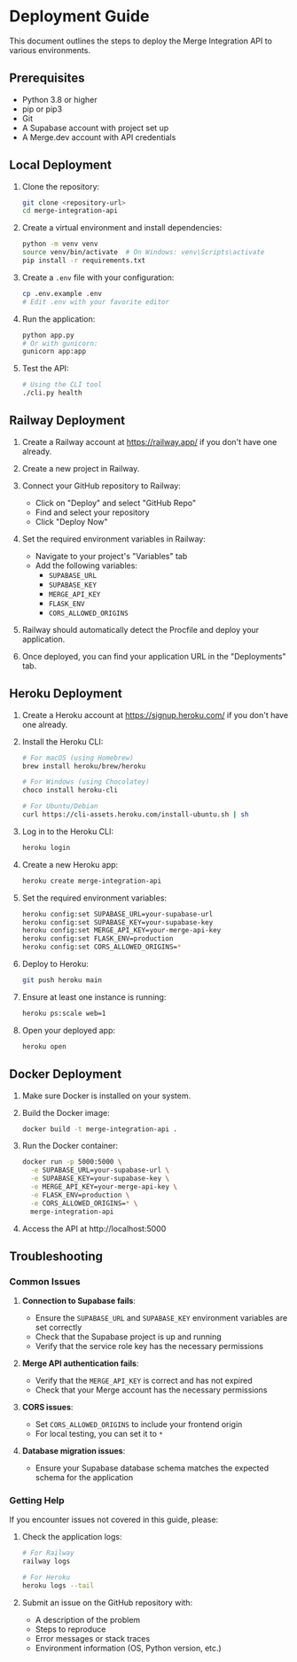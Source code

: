 # Deployment Guide

This document outlines the steps to deploy the Merge Integration API to various environments.

## Prerequisites

- Python 3.8 or higher
- pip or pip3
- Git
- A Supabase account with project set up
- A Merge.dev account with API credentials

## Local Deployment

1. Clone the repository:
   ```bash
   git clone <repository-url>
   cd merge-integration-api
   ```

2. Create a virtual environment and install dependencies:
   ```bash
   python -m venv venv
   source venv/bin/activate  # On Windows: venv\Scripts\activate
   pip install -r requirements.txt
   ```

3. Create a `.env` file with your configuration:
   ```bash
   cp .env.example .env
   # Edit .env with your favorite editor
   ```

4. Run the application:
   ```bash
   python app.py
   # Or with gunicorn:
   gunicorn app:app
   ```

5. Test the API:
   ```bash
   # Using the CLI tool
   ./cli.py health
   ```

## Railway Deployment

1. Create a Railway account at https://railway.app/ if you don't have one already.

2. Create a new project in Railway.

3. Connect your GitHub repository to Railway:
   - Click on "Deploy" and select "GitHub Repo"
   - Find and select your repository
   - Click "Deploy Now"

4. Set the required environment variables in Railway:
   - Navigate to your project's "Variables" tab
   - Add the following variables:
     - `SUPABASE_URL`
     - `SUPABASE_KEY`
     - `MERGE_API_KEY`
     - `FLASK_ENV`
     - `CORS_ALLOWED_ORIGINS`

5. Railway should automatically detect the Procfile and deploy your application.

6. Once deployed, you can find your application URL in the "Deployments" tab.

## Heroku Deployment

1. Create a Heroku account at https://signup.heroku.com/ if you don't have one already.

2. Install the Heroku CLI:
   ```bash
   # For macOS (using Homebrew)
   brew install heroku/brew/heroku

   # For Windows (using Chocolatey)
   choco install heroku-cli

   # For Ubuntu/Debian
   curl https://cli-assets.heroku.com/install-ubuntu.sh | sh
   ```

3. Log in to the Heroku CLI:
   ```bash
   heroku login
   ```

4. Create a new Heroku app:
   ```bash
   heroku create merge-integration-api
   ```

5. Set the required environment variables:
   ```bash
   heroku config:set SUPABASE_URL=your-supabase-url
   heroku config:set SUPABASE_KEY=your-supabase-key
   heroku config:set MERGE_API_KEY=your-merge-api-key
   heroku config:set FLASK_ENV=production
   heroku config:set CORS_ALLOWED_ORIGINS=*
   ```

6. Deploy to Heroku:
   ```bash
   git push heroku main
   ```

7. Ensure at least one instance is running:
   ```bash
   heroku ps:scale web=1
   ```

8. Open your deployed app:
   ```bash
   heroku open
   ```

## Docker Deployment

1. Make sure Docker is installed on your system.

2. Build the Docker image:
   ```bash
   docker build -t merge-integration-api .
   ```

3. Run the Docker container:
   ```bash
   docker run -p 5000:5000 \
     -e SUPABASE_URL=your-supabase-url \
     -e SUPABASE_KEY=your-supabase-key \
     -e MERGE_API_KEY=your-merge-api-key \
     -e FLASK_ENV=production \
     -e CORS_ALLOWED_ORIGINS=* \
     merge-integration-api
   ```

4. Access the API at http://localhost:5000

## Troubleshooting

### Common Issues

1. **Connection to Supabase fails**:
   - Ensure the `SUPABASE_URL` and `SUPABASE_KEY` environment variables are set correctly
   - Check that the Supabase project is up and running
   - Verify that the service role key has the necessary permissions

2. **Merge API authentication fails**:
   - Verify that the `MERGE_API_KEY` is correct and has not expired
   - Check that your Merge account has the necessary permissions

3. **CORS issues**:
   - Set `CORS_ALLOWED_ORIGINS` to include your frontend origin
   - For local testing, you can set it to `*`

4. **Database migration issues**:
   - Ensure your Supabase database schema matches the expected schema for the application

### Getting Help

If you encounter issues not covered in this guide, please:

1. Check the application logs:
   ```bash
   # For Railway
   railway logs

   # For Heroku
   heroku logs --tail
   ```

2. Submit an issue on the GitHub repository with:
   - A description of the problem
   - Steps to reproduce
   - Error messages or stack traces
   - Environment information (OS, Python version, etc.) 